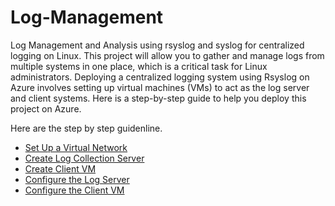 # Log-Management
Log Management and Analysis using rsyslog and syslog for centralized logging on Linux. This project will allow you to gather and manage logs from multiple systems in one place, which is a critical task for Linux administrators. Deploying a centralized logging system using Rsyslog on Azure involves setting up virtual machines (VMs) to act as the log server and client systems. Here is a step-by-step guide to help you deploy this project on Azure.

Here are the step by step guidenline. 

 - [Set Up a Virtual Network](https://github.com/TayLuo/Linux-Log-Management/blob/main/Create%20Virtual%20Network)
-  [Create Log Collection Server](https://github.com/TayLuo/Linux-Log-Management/blob/main/Create%20the%20Log%20Server%20VM)
-  [Create Client VM](https://github.com/TayLuo/Linux-Log-Management/blob/main/Deploy%20Client%20VM)
-  [Configure the Log Server](https://github.com/TayLuo/Linux-Log-Management/blob/main/Configure%20the%20Log%20Server)
- [Configure the Client VM](https://github.com/TayLuo/Linux-Log-Management/new/main)
